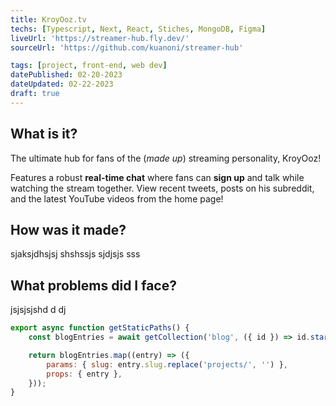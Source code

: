 ```yaml
---
title: KroyOoz.tv
techs: [Typescript, Next, React, Stiches, MongoDB, Figma]
liveUrl: 'https://streamer-hub.fly.dev/'
sourceUrl: 'https://github.com/kuanoni/streamer-hub'

tags: [project, front-end, web dev]
datePublished: 02-20-2023
dateUpdated: 02-22-2023
draft: true
---
```


## What is it?

The ultimate hub for fans of the (_made up_) streaming personality, KroyOoz!

Features a robust **real-time chat** where fans can **sign up** and talk while watching the stream together. View recent tweets, posts on his subreddit, and the latest YouTube videos from the home page!

## How was it made?

sjaksjdhsjsj shshssjs sjdjsjs sss

## What problems did I face?

jsjsjsjshd d dj

```js
export async function getStaticPaths() {
	const blogEntries = await getCollection('blog', ({ id }) => id.startsWith('projects/'));

	return blogEntries.map((entry) => ({
		params: { slug: entry.slug.replace('projects/', '') },
		props: { entry },
	}));
}
```